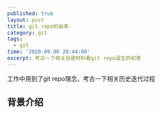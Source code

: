 ```yaml
---
published: true
layout: post
title: git repo的由来 
category: git 
tags:
  - git 
time: '2020.09.06 20:44:00'
excerpt: 考古一下相关谷歌材料看git repo诞生的初衷 
---
```


工作中用到了git repo理念，考古一下相关历史迭代过程

<!--more-->

## 背景介绍 
